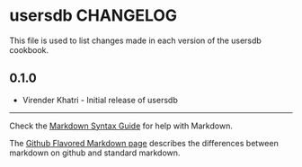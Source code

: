 usersdb CHANGELOG
=================

This file is used to list changes made in each version of the usersdb cookbook.

0.1.0
-----
- Virender Khatri - Initial release of usersdb

- - -
Check the [Markdown Syntax Guide](http://daringfireball.net/projects/markdown/syntax) for help with Markdown.

The [Github Flavored Markdown page](http://github.github.com/github-flavored-markdown/) describes the differences between markdown on github and standard markdown.
